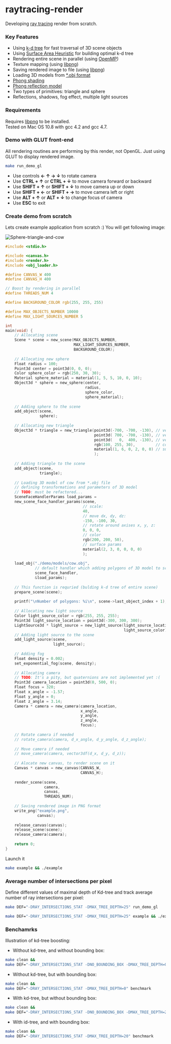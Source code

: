 raytracing-render
=================

Developing [ray tracing](http://en.wikipedia.org/wiki/Ray_tracing_%28graphics%29) render from scratch.

### Key Features ###
* Using [k-d tree](http://en.wikipedia.org/wiki/K-d_tree) for fast traversal of 3D scene objects
* Using [Surface Area Heuristic](http://stackoverflow.com/a/4633332/653511) for building optimal k-d tree
* Rendering entire scene in parallel (using [OpenMP](http://en.wikipedia.org/wiki/OpenMP))
* Texture mapping (using [libpng](http://en.wikipedia.org/wiki/Libpng))
* Saving rendered image to file (using [libpng](http://en.wikipedia.org/wiki/Libpng))
* Loading 3D models from [*.obj format](http://en.wikipedia.org/wiki/Wavefront_.obj_file)
* [Phong shading](http://en.wikipedia.org/wiki/Phong_shading)
* [Phong reflection model](http://en.wikipedia.org/wiki/Phong_reflection_model)
* Two types of primitives: triangle and sphere
* Reflections, shadows, fog effect, multiple light sources

### Requirements ###
Requires [libpng](http://www.libpng.org/pub/png/) to be installed.<br/>
Tested on Mac OS 10.8 with gcc 4.2 and gcc 4.7.

### Demo with GLUT front-end ###
All rendering routines are performing by this render, not OpenGL.
Just using GLUT to display rendered image.
```bash
make run_demo_gl
```
* Use controls <b>← ↑ → ↓</b> to rotate camera
* Use <b>CTRL + ↑</b> or <b>CTRL + ↓</b> to move camera forward or backward
* Use <b>SHIFT + ↑</b> or <b>SHIFT + ↓</b> to move camera up or down
* Use <b>SHIFT + ←</b> or <b>SHIFT + →</b> to move camera left or right
* Use <b>ALT + ↑</b> or <b>ALT + ↓</b> to change focus of camera
* Use <b>ESC</b> to exit

### Create demo from scratch ###

Lets create example application from scratch :)
You will get following image:

![Sphere-triangle-and-cow](https://raw.github.com/lagodiuk/raytracing-render/master/img/example.png)

```c
#include <stdio.h>

#include <canvas.h>
#include <render.h>
#include <obj_loader.h>

#define CANVAS_W 400
#define CANVAS_H 400

// Boost by rendering in parallel
#define THREADS_NUM 4

#define BACKGROUND_COLOR rgb(255, 255, 255)

#define MAX_OBJECTS_NUMBER 10000
#define MAX_LIGHT_SOURCES_NUMBER 5

int
main(void) {
    // Allocating scene
    Scene * scene = new_scene(MAX_OBJECTS_NUMBER,
                              MAX_LIGHT_SOURCES_NUMBER,
                              BACKGROUND_COLOR);
    
    // Allocating new sphere
    Float radius = 100;
    Point3d center = point3d(0, 0, 0);
    Color sphere_color = rgb(250, 30, 30);
    Material sphere_material = material(1, 5, 5, 10, 0, 10);
    Object3d * sphere = new_sphere(center,
                                   radius,
                                   sphere_color,
                                   sphere_material);
    
    // Adding sphere to the scene
    add_object(scene,
               sphere);
    
    // Allocating new triangle
    Object3d * triangle = new_triangle(point3d(-700, -700, -130), // vertex 1
                                       point3d( 700, -700, -130), // vertex 2
                                       point3d(   0,  400, -130), // vertex 3
                                       rgb(100, 255, 30),         // color
                                       material(1, 6, 0, 2, 0, 0) // surface params
                                       );
    
    // Adding triangle to the scene
    add_object(scene,
               triangle);
    
    // Loading 3D model of cow from *.obj file
    // defining transformations and parameters of 3D model
    // TODO: must be refactored...
    SceneFaceHandlerParams load_params =
    new_scene_face_handler_params(scene,
                                  // scale:
                                  40,
                                  // move dx, dy, dz:
                                  -150, -100, 30,
                                  // rotate around axises x, y, z:
                                  0, 0, 0,
                                  // color
                                  rgb(200, 200, 50),
                                  // surface params
                                  material(2, 3, 0, 0, 0, 0)
                                  );
    
    load_obj("./demo/models/cow.obj",
             // default handler which adding polygons of 3D model to scene:
             scene_face_handler,
             &load_params);
    
    // This function is requried (bulding k-d tree of entire scene)
    prepare_scene(scene);
    
    printf("\nNumber of polygons: %i\n", scene->last_object_index + 1);
    
    // Allocating new light source
    Color light_source_color = rgb(255, 255, 255);
    Point3d light_source_location = point3d(-300, 300, 300);
    LightSource3d * light_source = new_light_source(light_source_location,
                                                    light_source_color);
    // Adding light source to the scene
    add_light_source(scene,
                     light_source);
    
    // Adding fog
    Float density = 0.002;
    set_exponential_fog(scene, density);
    
    // Allocating camera
    // TODO: It's a pity, but quaternions are not implemented yet :(
    Point3d camera_location = point3d(0, 500, 0);
    Float focus = 320;
    Float x_angle = -1.57;
    Float y_angle = 0;
    Float z_angle = 3.14;
    Camera * camera = new_camera(camera_location,
                                 x_angle,
                                 y_angle,
                                 z_angle,
                                 focus);
    
    // Rotate camera if needed
    // rotate_camera(camera, d_x_angle, d_y_angle, d_z_angle);
    
    // Move camera if needed
    // move_camera(camera, vector3df(d_x, d_y, d_z));
    
    // Alocate new canvas, to render scene on it
    Canvas * canvas = new_canvas(CANVAS_W,
                                 CANVAS_H);
    
    render_scene(scene,
                 camera,
                 canvas,
                 THREADS_NUM);
    
    // Saving rendered image in PNG format
    write_png("example.png",
              canvas);
    
    release_canvas(canvas);
    release_scene(scene);
    release_camera(camera);
    
    return 0;
}
```
Launch it
```bash
make example && ./example
```

### Average number of intersections per pixel ###
Define different values of maximal depth of Kd-tree and track average number of ray intersections per pixel:
```bash
make DEF="-DRAY_INTERSECTIONS_STAT -DMAX_TREE_DEPTH=25" run_demo_gl
```
```bash
make DEF="-DRAY_INTERSECTIONS_STAT -DMAX_TREE_DEPTH=25" example && ./example
```

### Benchamrks ###
Illustration of kd-tree boosting:

* Without kd-tree, and without bounding box:
```bash
make clean &&
make DEF="-DRAY_INTERSECTIONS_STAT -DNO_BOUNDING_BOX -DMAX_TREE_DEPTH=0" benchmark
```
* Without kd-tree, but with bounding box:
```bash
make clean &&
make DEF="-DRAY_INTERSECTIONS_STAT -DMAX_TREE_DEPTH=0" benchmark
```
* With kd-tree, but without bounding box:
```bash
make clean &&
make DEF="-DRAY_INTERSECTIONS_STAT -DNO_BOUNDING_BOX -DMAX_TREE_DEPTH=20" benchmark
```
* With id-tree, and with bounding box:
```bash
make clean &&
make DEF="-DRAY_INTERSECTIONS_STAT -DMAX_TREE_DEPTH=20" benchmark
```